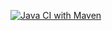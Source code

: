 [![Java CI with Maven](https://github.com/simonpirko/ninaction/actions/workflows/maven.yml/badge.svg)](https://github.com/simonpirko/ninaction/actions/workflows/maven.yml)
